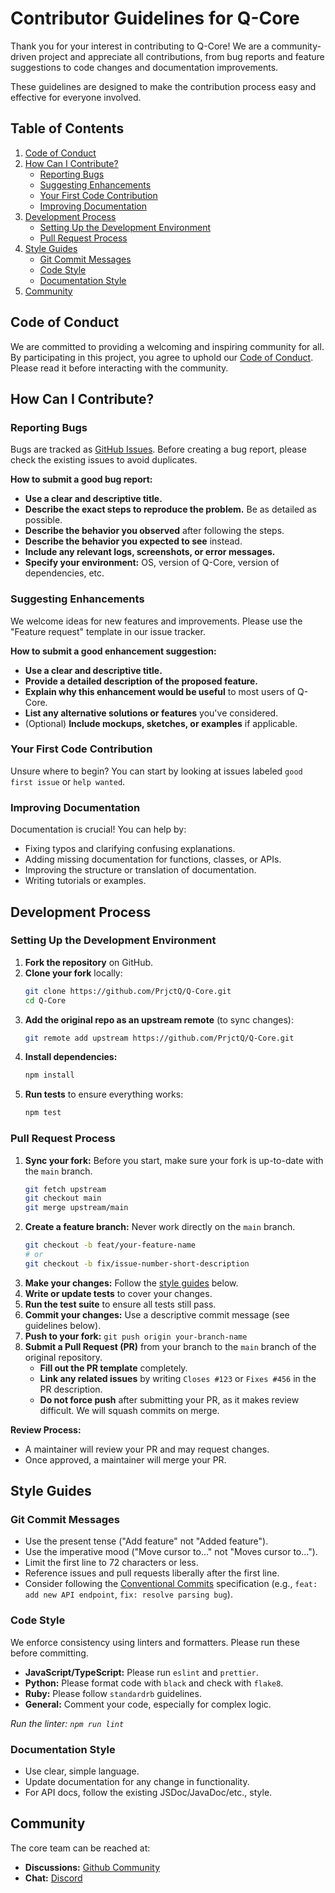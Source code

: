 # Contributor Guidelines for Q-Core

Thank you for your interest in contributing to Q-Core! We are a community-driven project and appreciate all contributions, from bug reports and feature suggestions to code changes and documentation improvements.

These guidelines are designed to make the contribution process easy and effective for everyone involved.

## Table of Contents

1.  [Code of Conduct](#code-of-conduct)
2.  [How Can I Contribute?](#how-can-i-contribute)
    - [Reporting Bugs](#reporting-bugs)
    - [Suggesting Enhancements](#suggesting-enhancements)
    - [Your First Code Contribution](#your-first-code-contribution)
    - [Improving Documentation](#improving-documentation)
3.  [Development Process](#development-process)
    - [Setting Up the Development Environment](#setting-up-the-development-environment)
    - [Pull Request Process](#pull-request-process)
4.  [Style Guides](#style-guides)
    - [Git Commit Messages](#git-commit-messages)
    - [Code Style](#code-style)
    - [Documentation Style](#documentation-style)
5.  [Community](#community)

## Code of Conduct

We are committed to providing a welcoming and inspiring community for all. By participating in this project, you agree to uphold our [Code of Conduct](CODE_OF_CONDUCT.md). Please read it before interacting with the community.

## How Can I Contribute?

### Reporting Bugs

Bugs are tracked as [GitHub Issues](https://github.com/PrjctQ/Q-Core/issues). Before creating a bug report, please check the existing issues to avoid duplicates.

**How to submit a good bug report:**

- **Use a clear and descriptive title.**
- **Describe the exact steps to reproduce the problem.** Be as detailed as possible.
- **Describe the behavior you observed** after following the steps.
- **Describe the behavior you expected to see** instead.
- **Include any relevant logs, screenshots, or error messages.**
- **Specify your environment:** OS, version of Q-Core, version of dependencies, etc.

### Suggesting Enhancements

We welcome ideas for new features and improvements. Please use the "Feature request" template in our issue tracker.

**How to submit a good enhancement suggestion:**

- **Use a clear and descriptive title.**
- **Provide a detailed description of the proposed feature.**
- **Explain why this enhancement would be useful** to most users of Q-Core.
- **List any alternative solutions or features** you've considered.
- (Optional) **Include mockups, sketches, or examples** if applicable.

### Your First Code Contribution

Unsure where to begin? You can start by looking at issues labeled `good first issue` or `help wanted`.

### Improving Documentation

Documentation is crucial! You can help by:

- Fixing typos and clarifying confusing explanations.
- Adding missing documentation for functions, classes, or APIs.
- Improving the structure or translation of documentation.
- Writing tutorials or examples.

## Development Process

### Setting Up the Development Environment

1.  **Fork the repository** on GitHub.
2.  **Clone your fork** locally:
    ```bash
    git clone https://github.com/PrjctQ/Q-Core.git
    cd Q-Core
    ```
3.  **Add the original repo as an upstream remote** (to sync changes):
    ```bash
    git remote add upstream https://github.com/PrjctQ/Q-Core.git
    ```
4.  **Install dependencies:**
    ```bash
    npm install
    ```
5.  **Run tests** to ensure everything works:
    ```bash
    npm test
    ```

### Pull Request Process

1.  **Sync your fork:** Before you start, make sure your fork is up-to-date with the `main` branch.
    ```bash
    git fetch upstream
    git checkout main
    git merge upstream/main
    ```
2.  **Create a feature branch:** Never work directly on the `main` branch.
    ```bash
    git checkout -b feat/your-feature-name
    # or
    git checkout -b fix/issue-number-short-description
    ```
3.  **Make your changes:** Follow the [style guides](#style-guides) below.
4.  **Write or update tests** to cover your changes.
5.  **Run the test suite** to ensure all tests still pass.
6.  **Commit your changes:** Use a descriptive commit message (see guidelines below).
7.  **Push to your fork:** `git push origin your-branch-name`
8.  **Submit a Pull Request (PR)** from your branch to the `main` branch of the original repository.
    - **Fill out the PR template** completely.
    - **Link any related issues** by writing `Closes #123` or `Fixes #456` in the PR description.
    - **Do not force push** after submitting your PR, as it makes review difficult. We will squash commits on merge.

**Review Process:**

- A maintainer will review your PR and may request changes.
- Once approved, a maintainer will merge your PR.

## Style Guides

### Git Commit Messages

- Use the present tense ("Add feature" not "Added feature").
- Use the imperative mood ("Move cursor to..." not "Moves cursor to...").
- Limit the first line to 72 characters or less.
- Reference issues and pull requests liberally after the first line.
- Consider following the [Conventional Commits](https://www.conventionalcommits.org/) specification (e.g., `feat: add new API endpoint`, `fix: resolve parsing bug`).

### Code Style

We enforce consistency using linters and formatters. Please run these before committing.

- **JavaScript/TypeScript:** Please run `eslint` and `prettier`.
- **Python:** Please format code with `black` and check with `flake8`.
- **Ruby:** Please follow `standardrb` guidelines.
- **General:** Comment your code, especially for complex logic.

_Run the linter: `npm run lint`_

### Documentation Style

- Use clear, simple language.
- Update documentation for any change in functionality.
- For API docs, follow the existing JSDoc/JavaDoc/etc., style.

## Community

The core team can be reached at:

- **Discussions:** [Github Community](https://github.com/orgs/PrjctQ/discussions)
- **Chat:** [Discord](https://discord.gg/sm9e48ZU)
